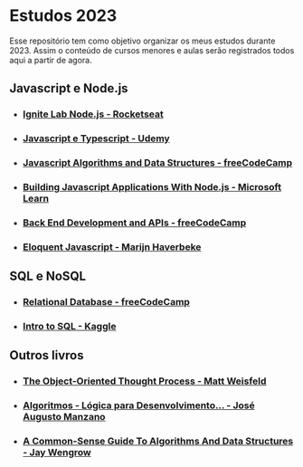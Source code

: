 # Estudos 2023
Esse repositório tem como objetivo organizar os meus estudos durante 2023. Assim o conteúdo de cursos menores e aulas serão registrados todos aqui a partir de agora.
## Javascript e Node.js
- ### [Ignite Lab Node.js - Rocketseat](./ignite-lab-node-rocketseat/)
- ### [Javascript e Typescript - Udemy](./udemy-javascript-typescript/)
- ### [Javascript Algorithms and Data Structures - freeCodeCamp](./fcc-javascript-algorithms)
- ### [Building Javascript Applications With Node.js - Microsoft Learn](./microsoft-javascript-node-applications/)
- ### [Back End Development and APIs - freeCodeCamp](./fcc-backend-development)
- ### [Eloquent Javascript - Marijn Haverbeke](./eloquent-javascript-haverbeke)

## SQL e NoSQL
- ### [Relational Database - freeCodeCamp](./fcc-relational-database/)
- ### [Intro to SQL - Kaggle](./kaggle-sql/intro)

## Outros livros
- ### [The Object-Oriented Thought Process - Matt Weisfeld](./oo-thought-process/)
- ### [Algoritmos - Lógica para Desenvolvimento... - José Augusto Manzano](./algoritmos-logica-manzano)
- ### [A Common-Sense Guide To Algorithms And Data Structures - Jay Wengrow](./common-sense-ds-algo-wengrow/)
